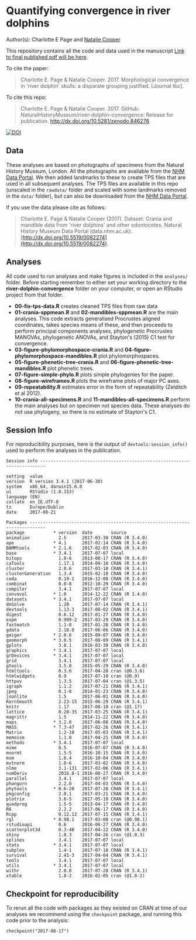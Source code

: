 # Quantifying convergence in river dolphins
Author(s): Charlotte E Page and [Natalie Cooper](mailto:natalie.cooper.@nhm.ac.uk)  

This repository contains all the code and data used in the manuscript [Link to final published pdf will be here]().

To cite the paper: 
> Charlotte E. Page \& Natalie Cooper. 2017. Morphological convergence in 'river dolphin' skulls: a disparate grouping justified. [Journal tbc].

To cite this repo: 
> Charlotte E. Page \& Natalie Cooper. 2017. GitHub: NaturalHistoryMuseum/river-dolphin-convergence: Release for publication. http://dx.doi.org/10.5281/zenodo.846278.

[![DOI](https://zenodo.org/badge/98415211.svg)](https://zenodo.org/badge/latestdoi/98415211)

## Data
These analyses are based on photographs of specimens from the Natural History Museum, London. 
All the photographs are available from the [NHM Data Portal](http://dx.doi.org/10.5519/0082274). 
We then added landmarks to these to create TPS files that are used in all subsequent analyses. 
The TPS files are available in this repo (unscaled in the `rawdata/` folder and scaled with some landmarks removed in the `data/` folder), but can also be downloaded from the [NHM Data Portal](http://dx.doi.org/10.5519/0082274).

If you use the data please cite as follows: 
> Charlotte E. Page \& Natalie Cooper (2017). Dataset: Crania and mandible data from 'river dolphins' and other odontocetes. Natural History Museum Data Portal (data.nhm.ac.uk). [http://dx.doi.org/10.5519/0082274](http://dx.doi.org/10.5519/0082274).


## Analyses
All code used to run analyses and make figures is included in the `analyses/` folder. Before starting remember to either set your working directory to the **river-dolphin-convergence** folder on your computer, or open an RStudio project from that folder.

* **00-fix-tps-data.R** creates cleaned TPS files from raw data
* **01-crania-sppmean.R** and **02-mandibles-sppmean.R** are the main analyses. This code extracts generalised Procrustes aligned coordinates, takes species means of these, and then proceeds to perform principal components analyses, phylogenetic Procrustes MANOVAs, phylogenetic ANOVAs, and Stayton's (2015) C1 test for convergence.
* **03-figure-phylomorphospace-crania.R** and **04-figure-phylomorphospace-mandibles.R** plot phylomorphospaces.
* **05-figure-phenetic-tree-crania.R**	and **06-figure-phenetic-tree-mandibles.R** plot phenetic trees.
* **07-figure-simple-phylo.R** plots simple phylogenies for the paper.
* **08-figure-wireframes.R** plots the wireframe plots of major PC axes.
* **09-repeatability.R** estimates error in the form of repeatability (Zelditch et al 2012).
* **10-crania-all-specimens.R** and **11-mandibles-all-specimens.R** perform the main analyses but on specimen not species data. These analyses do not use phylogeny, so there is no estimate of Stayton's C1.

## Session Info
For reproducibility purposes, here is the output of `devtools:session_info()` used to perform the analyses in the publication.

    Session info ------------------------------------------------------------------------
    
    setting  value                       
    version  R version 3.4.1 (2017-06-30)
    system   x86_64, darwin15.6.0        
    ui       RStudio (1.0.153)           
    language (EN)                        
    collate  en_IE.UTF-8                 
    tz       Europe/Dublin               
    date     2017-08-21                  

    Packages ----------------------------------------------------------------------------
    package           * version  date       source        
    animation           2.5      2017-03-30 CRAN (R 3.4.0)
    ape               * 4.1      2017-02-14 CRAN (R 3.4.0)
    BAMMtools         * 2.1.6    2017-02-03 CRAN (R 3.4.0)
    base              * 3.4.1    2017-07-07 local         
    bitops              1.0-6    2013-08-17 CRAN (R 3.4.0)
    caTools             1.17.1   2014-09-10 CRAN (R 3.4.0)
    cluster             2.0.6    2017-03-10 CRAN (R 3.4.1)
    clusterGeneration   1.3.4    2015-02-18 CRAN (R 3.4.0)
    coda                0.19-1   2016-12-08 CRAN (R 3.4.0)
    combinat            0.0-8    2012-10-29 CRAN (R 3.4.0)
    compiler            3.4.1    2017-07-07 local         
    convevol          * 1.0      2014-12-22 CRAN (R 3.4.0)
    datasets          * 3.4.1    2017-07-07 local         
    deSolve             1.20     2017-07-14 CRAN (R 3.4.1)
    devtools            1.13.3   2017-08-02 CRAN (R 3.4.1)
    digest              0.6.12   2017-01-27 CRAN (R 3.4.0)
    expm                0.999-2  2017-03-29 CRAN (R 3.4.0)
    fastmatch           1.1-0    2017-01-28 CRAN (R 3.4.0)
    gdata               2.18.0   2017-06-06 CRAN (R 3.4.0)
    geiger            * 2.0.6    2015-09-07 CRAN (R 3.4.0)
    geomorph          * 3.0.5    2017-08-09 CRAN (R 3.4.1)
    gplots              3.0.1    2016-03-30 CRAN (R 3.4.0)
    graphics          * 3.4.1    2017-07-07 local         
    grDevices         * 3.4.1    2017-07-07 local         
    grid                3.4.1    2017-07-07 local         
    gtools              3.5.0    2015-05-29 CRAN (R 3.4.0)
    htmltools           0.3.6    2017-04-28 cran (@0.3.6) 
    htmlwidgets         0.9      2017-07-10 cran (@0.9)   
    httpuv              1.3.5    2017-07-04 cran (@1.3.5) 
    igraph              1.1.2    2017-07-21 CRAN (R 3.4.1)
    jpeg                0.1-8    2014-01-23 CRAN (R 3.4.0)
    jsonlite            1.5      2017-06-01 CRAN (R 3.4.0)
    KernSmooth          2.23-15  2015-06-29 CRAN (R 3.4.1)
    knitr               1.17     2017-08-10 cran (@1.17)  
    lattice             0.20-35  2017-03-25 CRAN (R 3.4.1)
    magrittr            1.5      2014-11-22 CRAN (R 3.4.0)
    maps              * 3.2.0    2017-06-08 CRAN (R 3.4.0)
    MASS              * 7.3-47   2017-02-26 CRAN (R 3.4.1)
    Matrix              1.2-10   2017-05-03 CRAN (R 3.4.1)
    memoise             1.1.0    2017-04-21 CRAN (R 3.4.0)
    methods           * 3.4.1    2017-07-07 local         
    mime                0.5      2016-07-07 CRAN (R 3.4.0)
    mnormt              1.5-5    2016-10-15 CRAN (R 3.4.0)
    msm                 1.6.4    2016-10-04 CRAN (R 3.4.0)
    mvtnorm             1.0-6    2017-03-02 CRAN (R 3.4.0)
    nlme                3.1-131  2017-02-06 CRAN (R 3.4.1)
    numDeriv            2016.8-1 2016-08-27 CRAN (R 3.4.0)
    parallel            3.4.1    2017-07-07 local         
    phangorn            2.2.0    2017-04-03 CRAN (R 3.4.0)
    phytools          * 0.6-20   2017-07-28 CRAN (R 3.4.1)
    pkgconfig           2.0.1    2017-03-21 CRAN (R 3.4.0)
    plotrix             3.6-5    2017-05-10 CRAN (R 3.4.0)
    quadprog            1.5-5    2013-04-17 CRAN (R 3.4.0)
    R6                  2.2.2    2017-06-17 CRAN (R 3.4.0)
    Rcpp                0.12.12  2017-07-15 CRAN (R 3.4.1)
    rgl               * 0.98.1   2017-03-08 cran (@0.98.1)
    rstudioapi          0.6      2016-06-27 CRAN (R 3.4.0)
    scatterplot3d       0.3-40   2017-04-22 CRAN (R 3.4.0)
    shiny               1.0.3    2017-04-26 cran (@1.0.3) 
    splines             3.4.1    2017-07-07 local         
    stats             * 3.4.1    2017-07-07 local         
    subplex             1.4-1    2017-07-18 CRAN (R 3.4.1)
    survival            2.41-3   2017-04-04 CRAN (R 3.4.1)
    tools               3.4.1    2017-07-07 local         
    utils             * 3.4.1    2017-07-07 local         
    withr               2.0.0    2017-07-28 CRAN (R 3.4.1)
    xtable              1.8-2    2016-02-05 cran (@1.8-2) 

## Checkpoint for reproducibility
To rerun all the code with packages as they existed on CRAN at time of our analyses we recommend using the `checkpoint` package, and running this code prior to the analysis:

```{r}
checkpoint("2017-08-17")
```

